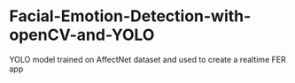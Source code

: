 # Facial-Emotion-Detection-with-openCV-and-YOLO
YOLO model trained on AffectNet dataset and used to create a realtime  FER app
